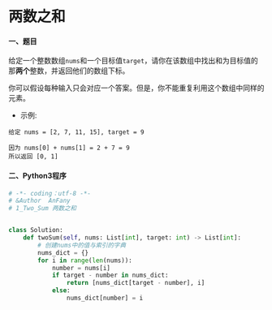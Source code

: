 # 两数之和

#### 一、题目

给定一个整数数组```nums```和一个目标值```target```，请你在该数组中找出和为目标值的那**两个**整数，并返回他们的数组下标。

你可以假设每种输入只会对应一个答案。但是，你不能重复利用这个数组中同样的元素。

* 示例:
```
给定 nums = [2, 7, 11, 15], target = 9

因为 nums[0] + nums[1] = 2 + 7 = 9
所以返回 [0, 1]
```





#### 二、Python3程序

```python
# -*- coding：utf-8 -*-
# &Author  AnFany
# 1_Two_Sum 两数之和


class Solution:
    def twoSum(self, nums: List[int], target: int) -> List[int]:
        # 创建nums中的值与索引的字典
        nums_dict = {}
        for i in range(len(nums)):
            number = nums[i]
            if target - number in nums_dict:
                return [nums_dict[target - number], i]
            else:
                nums_dict[number] = i
```
